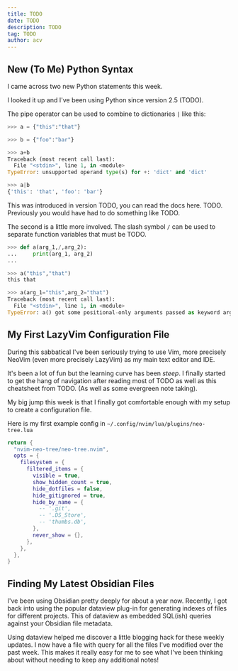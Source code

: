 ```yaml
---
title: TODO
date: TODO
description: TODO
tag: TODO
author: acv
---
```


## New (To Me) Python Syntax

I came across two new Python statements this week.

I looked it up and I've been using Python since version 2.5 (TODO).

The pipe operator can be used to combine to dictionaries `|` like this:

```python
>>> a = {"this":"that"}

>>> b = {"foo":"bar"}

>>> a+b
Traceback (most recent call last):
  File "<stdin>", line 1, in <module>
TypeError: unsupported operand type(s) for +: 'dict' and 'dict'

>>> a|b
{'this': 'that', 'foo': 'bar'}
```

This was introduced in version TODO, you can read the docs here. TODO. Previously you would have had to do something like TODO.

The second is a little more involved. The slash symbol `/` can be used to separate function variables that must be TODO.

```python
>>> def a(arg_1,/,arg_2):
...     print(arg_1, arg_2)
...

>>> a("this","that")
this that

>>> a(arg_1="this",arg_2="that")
Traceback (most recent call last):
  File "<stdin>", line 1, in <module>
TypeError: a() got some positional-only arguments passed as keyword arguments: 'arg_1'
```

## My First LazyVim Configuration File

During this sabbatical I've been seriously trying to use Vim, more precisely NeoVim (even more precisely LazyVim) as my main text editor and IDE.

It's been a lot of fun but the learning curve has been _steep_. I finally started to get the hang of navigation after reading most of TODO as well as this cheatsheet from TODO. (As well as some evergreen note taking).

My big jump this week is that I finally got comfortable enough with my setup to create a configuration file.

Here is my first example config in `~/.config/nvim/lua/plugins/neo-tree.lua`

```lua
return {
  "nvim-neo-tree/neo-tree.nvim",
  opts = {
    filesystem = {
      filtered_items = {
        visible = true,
        show_hidden_count = true,
        hide_dotfiles = false,
        hide_gitignored = true,
        hide_by_name = {
          -- '.git',
          -- '.DS_Store',
          -- 'thumbs.db',
        },
        never_show = {},
      },
    },
  },
}
```

## Finding My Latest Obsidian Files

I've been using Obsidian pretty deeply for about a year now. Recently, I got back into using the popular dataview plug-in for generating indexes of files for different projects. This of dataview as embedded SQL(ish) queries against your Obsidian file metadata.

Using dataview helped me discover a little blogging hack for these weekly updates. I now have a file with query for all the files I've modified over the past week. This makes it really easy for me to see what I've been thinking about without needing to keep any additional notes!
